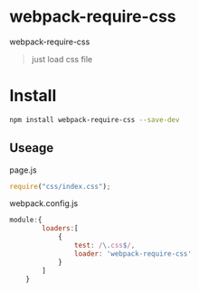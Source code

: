# webpack-require-css
webpack-require-css

> just load css file

# Install

```bash
npm install webpack-require-css --save-dev
```

## Useage

page.js

```javascript
require("css/index.css");
```

webpack.config.js

```javascript
module:{
        loaders:[
            {
                test: /\.css$/,
                loader: 'webpack-require-css'
            }
        ]
    }

```


